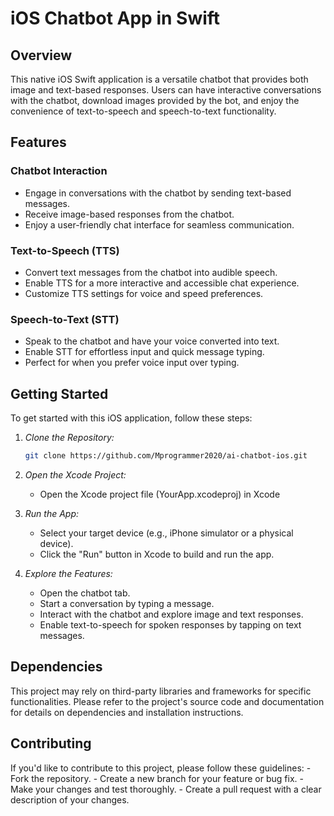 # iOS Chatbot App in Swift

## Overview

This native iOS Swift application is a versatile chatbot that provides both image and text-based responses. Users can have interactive conversations with the chatbot, download images provided by the bot, and enjoy the convenience of text-to-speech and speech-to-text functionality.

## Features

### Chatbot Interaction

- Engage in conversations with the chatbot by sending text-based messages.
- Receive image-based responses from the chatbot.
- Enjoy a user-friendly chat interface for seamless communication.

### Text-to-Speech (TTS)

- Convert text messages from the chatbot into audible speech.
- Enable TTS for a more interactive and accessible chat experience.
- Customize TTS settings for voice and speed preferences.

### Speech-to-Text (STT)

- Speak to the chatbot and have your voice converted into text.
- Enable STT for effortless input and quick message typing.
- Perfect for when you prefer voice input over typing.

## Getting Started

To get started with this iOS application, follow these steps:

1. *Clone the Repository:*

   ```bash
   git clone https://github.com/Mprogrammer2020/ai-chatbot-ios.git
   
2. *Open the Xcode Project:*
    - Open the Xcode project file (YourApp.xcodeproj) in Xcode
    
3. *Run the App:*
    - Select your target device (e.g., iPhone simulator or a physical device).
    - Click the "Run" button in Xcode to build and run the app.
    
4. *Explore the Features:*
    - Open the chatbot tab.
    - Start a conversation by typing a message.
    - Interact with the chatbot and explore image and text responses.
    - Enable text-to-speech for spoken responses by tapping on text messages.
    
## Dependencies

This project may rely on third-party libraries and frameworks for specific functionalities. Please refer to the project's source code and documentation for details on dependencies and installation instructions.

## Contributing

If you'd like to contribute to this project, please follow these guidelines:
    - Fork the repository.
    - Create a new branch for your feature or bug fix.
    - Make your changes and test thoroughly.
    - Create a pull request with a clear description of your changes.
